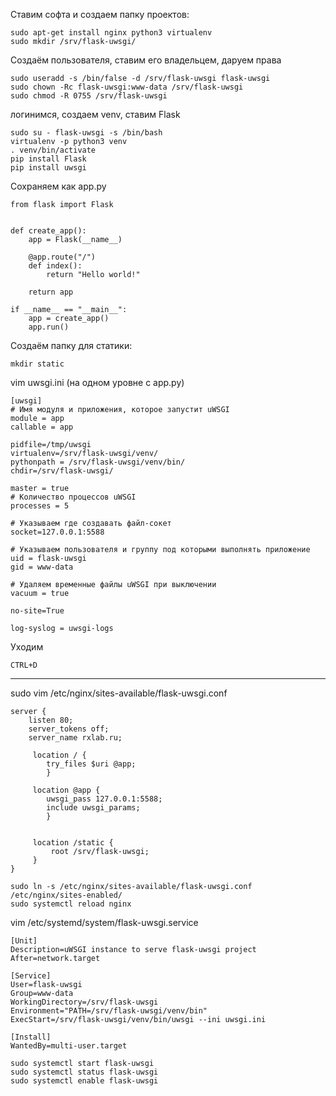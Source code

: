 Ставим софта и создаем папку проектов:
```
sudo apt-get install nginx python3 virtualenv
sudo mkdir /srv/flask-uwsgi/
```

Создаём пользователя, ставим его владельцем, даруем права
```
sudo useradd -s /bin/false -d /srv/flask-uwsgi flask-uwsgi
sudo chown -Rc flask-uwsgi:www-data /srv/flask-uwsgi
sudo chmod -R 0755 /srv/flask-uwsgi
```

логинимся, создаем venv, ставим Flask
```
sudo su - flask-uwsgi -s /bin/bash
virtualenv -p python3 venv
. venv/bin/activate
pip install Flask
pip install uwsgi
```

Сохраняем как app.py
```
from flask import Flask


def create_app():
    app = Flask(__name__)

    @app.route("/")
    def index():
        return "Hello world!"

    return app

if __name__ == "__main__":
    app = create_app()
    app.run()
```

Создаём папку для статики:
```
mkdir static
```

vim uwsgi.ini (на одном уровне с app.py)
```
[uwsgi]
# Имя модуля и приложения, которое запустит uWSGI
module = app
callable = app

pidfile=/tmp/uwsgi
virtualenv=/srv/flask-uwsgi/venv/
pythonpath = /srv/flask-uwsgi/venv/bin/
chdir=/srv/flask-uwsgi/

master = true
# Количество процессов uWSGI
processes = 5

# Указываем где создавать файл-сокет
socket=127.0.0.1:5588

# Указываем пользователя и группу под которыми выполнять приложение
uid = flask-uwsgi
gid = www-data

# Удаляем временные файлы uWSGI при выключении
vacuum = true

no-site=True

log-syslog = uwsgi-logs
```




Уходим
```
CTRL+D
```
****************************************

sudo vim /etc/nginx/sites-available/flask-uwsgi.conf

```
server {
    listen 80;
    server_tokens off;
    server_name rxlab.ru;

     location / {
        try_files $uri @app;
        }

     location @app {
        uwsgi_pass 127.0.0.1:5588;
        include uwsgi_params;
        }


     location /static {
         root /srv/flask-uwsgi;
     }
}

```


```
sudo ln -s /etc/nginx/sites-available/flask-uwsgi.conf /etc/nginx/sites-enabled/
sudo systemctl reload nginx
```


vim /etc/systemd/system/flask-uwsgi.service

```
[Unit]
Description=uWSGI instance to serve flask-uwsgi project
After=network.target

[Service]
User=flask-uwsgi
Group=www-data
WorkingDirectory=/srv/flask-uwsgi
Environment="PATH=/srv/flask-uwsgi/venv/bin"
ExecStart=/srv/flask-uwsgi/venv/bin/uwsgi --ini uwsgi.ini

[Install]
WantedBy=multi-user.target
```
```
sudo systemctl start flask-uwsgi
sudo systemctl status flask-uwsgi
sudo systemctl enable flask-uwsgi
```

